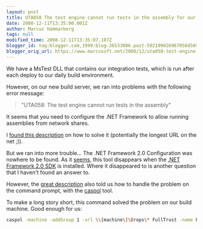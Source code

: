 ```yaml
---
layout: post
title: UTA058 The test engine cannot run tests in the assembly for our integration test
date: 2008-12-11T13:35:00.001Z
author: Marcus Hammarberg
tags: null
modified_time: 2008-12-11T13:35:07.107Z
blogger_id: tag:blogger.com,1999:blog-36533086.post-5921990269670504569
blogger_orig_url: https://www.marcusoft.net/2008/12/uta058-test-engine-cannot-run-tests-in.html
---
```


We have a MsTest DLL that contains our integration tests, which is run after each deploy to our daily build environment.

However, on our new build server, we ran into problems with the following error message:

> "UTA058: The test engine cannot run tests in the assembly"

It seems that you need to configure the .NET Framework to allow running assemblies from network shares.

I [found this description](http://blogs.msdn.com/charles_sterling/archive/2008/06/03/the-test-engine-cannot-run-tests-in-the-assembly-tests-dll-because-the-assembly-is-not-fully-trusted-by-net-framework-security-policy.aspx) on how to solve it (potentially the longest URL on the net ;)).

But we ran into more trouble... The .NET Framework 2.0 Configuration was nowhere to be found. As it [seems](http://blogs.msdn.com/astebner/archive/2005/12/19/505734.aspx), this tool disappears when the [.NET Framework 2.0 SDK](http://www.microsoft.com/downloads/details.aspx?FamilyID=fe6f2099-b7b4-4f47-a244-c96d69c35dec&DisplayLang=en) is installed. Where it disappeared to is another question that I haven't found an answer to.

However, the [great description](http://blogs.msdn.com/charles_sterling/archive/2008/06/03/the-test-engine-cannot-run-tests-in-the-assembly-tests-dll-because-the-assembly-is-not-fully-trusted-by-net-framework-security-policy.aspx) also told us how to handle the problem on the command prompt, with the [caspol](http://msdn.microsoft.com/en-us/library/cb6t8dtz(VS.80).aspx) tool.

To make a long story short, this command solved the problem on our build machine. Good enough for us:

```bash
caspol -machine -addGroup 1 -url \\[machine\]\Drops\* FullTrust -name FileW
```
